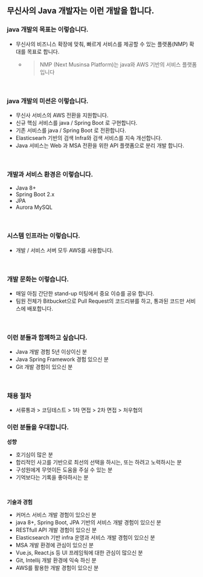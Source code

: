 ## 무신사의 Java 개발자는 이런 개발을 합니다.
### java 개발의 목표는 이렇습니다.
* 무신사의 비즈니스 확장에 맞춰, 빠르게 서비스를 제공할 수 있는 플랫폼(NMP) 확대를 목표로 합니다.
  * > NMP (Next Musinsa Platform)는 java와 AWS 기반의 서비스 플랫폼 입니다
<br/>

### java 개발의 미션은 이렇습니다.
* 무신사 서비스의 AWS 전환을 지원합니다.
* 신규 핵심 서비스를 java / Spring Boot 로 구현합니다.
* 기존 서비스를 java / Spring Boot 로 전환합니다.
* Elasticsearh 기반의 검색 Infra와 검색 서비스를 지속 개선합니다.
* Java 서비스는 Web 과 MSA 전환을 위한 API 플랫폼으로 분리 개발 합니다.
<br/>

### 개발과 서비스 환경은 이렇습니다.
* Java 8+ 
* Spring Boot 2.x
* JPA
* Aurora MySQL
<br/>

### 시스템 인프라는 이렇습니다.
* 개발 / 서비스 서버 모두 AWS를 사용합니다.
<br/>

### 개발 문화는 이렇습니다.
* 매일 아침 간단한 stand-up 미팅에서 중요 이슈를 공유 합니다.
* 팀원 전체가 Bitbucket으로 Pull Request의 코드리뷰를 하고, 통과된 코드만 서비스에 배포합니다.
<br/>

### 이런 분들과 함께하고 싶습니다.
* Java 개발 경험 5년 이상이신 분
* Java Spring Framework 경험 있으신 분
* Git 개발 경험이 있으신 분
<br/>

### 채용 절차
* 서류통과 > 코딩테스트 >  1차 면접 > 2차 면접 > 처우협의

### 이런 분들을 우대합니다.
__성향__
* 호기심이 많은 분
* 합리적인 사고를 기반으로 최선의 선택을 하시는, 또는 하려고 노력하시는 분
* 구성원에게 무엇이든 도움을 주실 수 있는 분
* 기억보다는 기록을 좋아하시는 분
<br/>

__기술과 경험__
* 커머스 서비스 개발 경험이 있으신 분
* java 8+, Spring Boot, JPA 기반의 서비스 개발 경험이 있으신 분
* RESTfull API 개발 경험이 있으신 분
* Elasticsearch 기반 infra 운영과 서비스 개발 경험이 있으신 분
* MSA 개발 환경에 관심이 있으신 분
* Vue.js, React.js 등 UI 프레임웍에 대한 관심이 많으신 분
* Git, Intellij 개발 환경에 익숙 하신 분
* AWS를 활용한 개발 경험이 있으신 분
